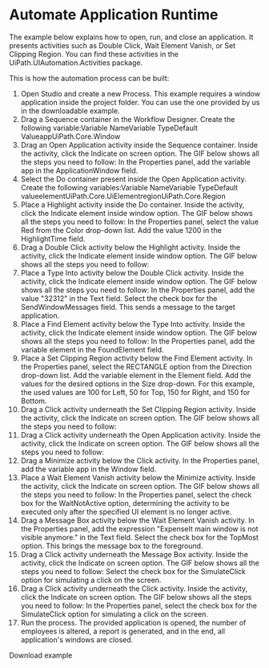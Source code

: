 ﻿# Automate Application Runtime

The example below explains how to open, run, and close an application. It presents
            activities such as Double Click, Wait Element Vanish, or Set Clipping
                Region. You can find these activities in the
                UiPath.UIAutomation.Activities package.

This is how the automation process can be built:

1. Open Studio and create a new
                        Process. This example requires a window
                    application inside the project folder. You can use the one provided by us in the
                    downloadable example.
2. Drag a Sequence container
                    in the Workflow Designer. Create the following
                            variable:Variable NameVariable TypeDefault ValueappUiPath.Core.Window
3. Drag an Open Application
                    activity inside the Sequence container. Inside the activity, click
                        the Indicate on screen option. The GIF below shows all the steps you
                        need to follow: In the Properties
                        panel, add the variable app in the ApplicationWindow
                        field.
4. Select the Do container
                    present inside the Open Application activity. Create the following
                            variables:Variable NameVariable TypeDefault valueelementUiPath.Core.UiElementregionUiPath.Core.Region
5. Place a Highlight activity
                    inside the Do container. Inside the activity, click
                        the Indicate element inside window option. The GIF below shows all
                        the steps you need to follow: In the Properties
                        panel, select the value Red from the Color drop-down
                        list. Add the value
                            1200 in the HighlightTime field.
6. Drag a Double Click
                    activity below the Highlight activity. Inside the activity, click
                        the Indicate element inside window option. The GIF below shows all
                        the steps you need to follow:
7. Place a Type Into activity
                    below the Double Click activity. Inside the activity, click
                        the Indicate element inside window option. The GIF below shows all
                        the steps you need to follow: In the Properties
                        panel, add the value "32312" in the Text field. Select the check box for the
                            SendWindowMessages field. This sends a message to the target
                        application.
8. Place a Find Element
                    activity below the Type Into activity. Inside the activity, click
                        the Indicate element inside window option. The GIF below shows all
                        the steps you need to follow: In the Properties
                        panel, add the variable element in the FoundElement
                        field.
9. Place a Set Clipping Region
                    activity below the Find Element activity. In the Properties
                        panel, select the RECTANGLE option from the Direction
                        drop-down list. Add the variable
                            element in the Element field. Add the values for the
                        desired options in the Size drop-down. For this example, the used
                        values are 100 for Left, 50 for
                            Top, 150 for Right, and
                            150 for Bottom.
10. Drag a Click activity
                    underneath the Set Clipping Region activity. Inside the activity, click
                        the Indicate on screen option. The GIF below shows all the steps you
                        need to follow:
11. Drag a Click activity
                    underneath the Open Application activity. Inside the activity, click
                        the Indicate on screen option. The GIF below shows all the steps you
                        need to follow:
12. Drag a Minimize activity
                    below the Click activity. In the Properties
                        panel, add the variable app in the Window field.
13. Place a Wait Element Vanish
                    activity below the Minimize activity. Inside the activity, click
                        the Indicate on screen option. The GIF below shows all the steps you
                        need to follow: In the Properties
                        panel, select the check box for the WaitNotActive option, determining
                        the activity to be executed only after the specified UI element is no longer
                        active.
14. Drag a Message Box activity
                    below the Wait Element Vanish activity. In the Properties
                        panel, add the expression "ExpenseIt main window is not visible
                            anymore." in the Text field. Select the check box for the
                            TopMost option. This brings the message box to the foreground.
15. Drag a Click activity
                    underneath the Message Box activity. Inside the activity, click
                        the Indicate on screen option. The GIF below shows all the steps you
                        need to follow: Select the check box for the
                            SimulateClick option for simulating a click on the screen.
16. Drag a Click activity
                    underneath the Click activity. Inside the activity, click
                        the Indicate on screen option. The GIF below shows all the steps you
                        need to follow: In the Properties
                        panel, select the check box for the SimulateClick option for
                        simulating a click on the screen.
17. Run the process. The provided
                application is opened, the number of employees is altered, a report is generated,
                and in the end, all application's windows are closed.

Download example
